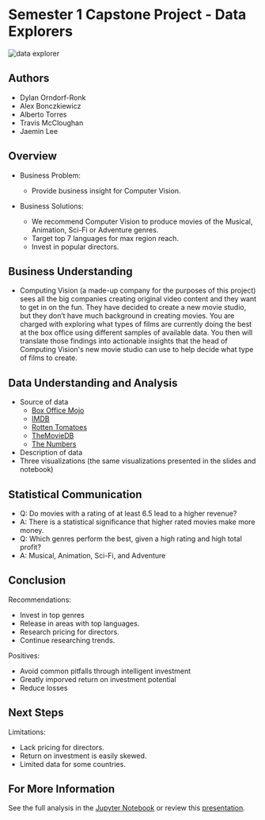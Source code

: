 # Semester 1 Capstone Project - Data Explorers

![data explorer]("https://media.giphy.com/media/xT9C25UNTwfZuk85WP/giphy-downsized-large.gif")

## Authors
 * Dylan Orndorf-Ronk
 * Alex Bonczkiewicz
 * Alberto Torres
 * Travis McCloughan
 * Jaemin Lee


## Overview
 * Business Problem:
      * Provide business insight for Computer Vision. 
       
 * Business Solutions:
      * We recommend Computer Vision to produce movies of the Musical, Animation, Sci-Fi or Adventure genres. 
      * Target top 7 languages for max region reach.
      * Invest in popular directors.

## Business Understanding
  * Computing Vision (a made-up company for the purposes of this project) sees all the big companies creating original video content and they want to get in on the fun. They have decided to create a new movie studio, but they don’t have much background in creating movies. You are charged with exploring what types of films are currently doing the best at the box office using different samples of available data. You then will translate those findings into actionable insights that the head of Computing Vision's new movie studio can use to help decide what type of films to create.
    
 
## Data Understanding and Analysis
   * Source of data
     * [Box Office Mojo](https://www.boxofficemojo.com/)
     * [IMDB](https://www.imdb.com/)
     * [Rotten Tomatoes](https://www.rottentomatoes.com/)
     * [TheMovieDB](https://www.themoviedb.org/)
     * [The Numbers](https://www.the-numbers.com/)
   * Description of data
   * Three visualizations (the same visualizations presented in the slides and notebook)
       
## Statistical Communication
   * Q: Do movies with a rating of at least 6.5 lead to a higher revenue?
   * A: There is a statistical significance that higher rated movies make more money.
   * Q: Which genres perform the best, given a high rating and high total profit?
   * A: Musical, Animation, Sci-Fi, and Adventure
       
## Conclusion

Recommendations:
   * Invest in top genres
   * Release in areas with top languages.
   * Research pricing for directors.
   * Continue researching trends.
   
Positives:
   * Avoid common pitfalls through intelligent investment
   * Greatly imporved return on investment potential
   * Reduce losses

## Next Steps

Limitations:
   * Lack pricing for directors.
   * Return on investment is easily skewed.
   * Limited data for some countries.

## For More Information

See the full analysis in the [Jupyter Notebook](./student.ipynb) or review this [presentation](./pdf).
